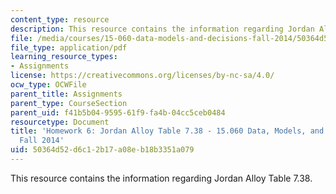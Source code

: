 ```yaml
---
content_type: resource
description: This resource contains the information regarding Jordan Alloy Table 7.38.
file: /media/courses/15-060-data-models-and-decisions-fall-2014/50364d52d6c12b17a08eb18b3351a079_MIT15_060F14_HW6-Jordan.pdf
file_type: application/pdf
learning_resource_types:
- Assignments
license: https://creativecommons.org/licenses/by-nc-sa/4.0/
ocw_type: OCWFile
parent_title: Assignments
parent_type: CourseSection
parent_uid: f41b5b04-9595-61f9-fa4b-04cc5ceb0484
resourcetype: Document
title: 'Homework 6: Jordan Alloy Table 7.38 - 15.060 Data, Models, and Decisions -
  Fall 2014'
uid: 50364d52-d6c1-2b17-a08e-b18b3351a079
---
```

This resource contains the information regarding Jordan Alloy Table 7.38.